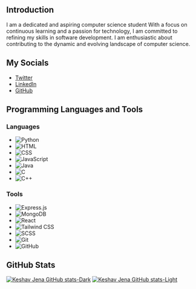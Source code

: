 

## Introduction

I am a dedicated and aspiring computer science student With a focus on continuous learning and a passion for technology, I am committed to refining my skills in software development. I am enthusiastic about contributing to the dynamic and evolving landscape of computer science.

## My Socials

- [Twitter](https://twitter.com/keshav29903)
- [LinkedIn](https://www.linkedin.com/in/keshav29903/)
- [GitHub](https://github.com/Keshavjena)

## Programming Languages and Tools

### Languages

- ![Python](https://img.shields.io/badge/Python-3776AB?style=for-the-badge&logo=python&logoColor=white)
- ![HTML](https://img.shields.io/badge/HTML5-E34F26?style=for-the-badge&logo=html5&logoColor=white)
- ![CSS](https://img.shields.io/badge/CSS-1572B6?style=for-the-badge&logo=css3&logoColor=white)
- ![JavaScript](https://img.shields.io/badge/JavaScript-F7DF1E?style=for-the-badge&logo=javascript&logoColor=black)
- ![Java](https://img.shields.io/badge/Java-007396?style=for-the-badge&logo=java&logoColor=white)
- ![C](https://img.shields.io/badge/C-00599C?style=for-the-badge&logo=c&logoColor=white)
- ![C++](https://img.shields.io/badge/C++-00599C?style=for-the-badge&logo=c%2B%2B&logoColor=white)

### Tools

- ![Express.js](https://img.shields.io/badge/Express.js-000000?style=for-the-badge&logo=express&logoColor=white)
- ![MongoDB](https://img.shields.io/badge/MongoDB-47A248?style=for-the-badge&logo=mongodb&logoColor=white)
- ![React](https://img.shields.io/badge/React-61DAFB?style=for-the-badge&logo=react&logoColor=black)
- ![Tailwind CSS](https://img.shields.io/badge/Tailwind_CSS-38B2AC?style=for-the-badge&logo=tailwind-css&logoColor=white)
- ![SCSS](https://img.shields.io/badge/SCSS-CC6699?style=for-the-badge&logo=sass&logoColor=white)
- ![Git](https://img.shields.io/badge/Git-F05032?style=for-the-badge&logo=git&logoColor=white)
- ![GitHub](https://img.shields.io/badge/GitHub-181717?style=for-the-badge&logo=github&logoColor=white)

## GitHub Stats

[![Keshav Jena GitHub stats-Dark](https://github-readme-stats.vercel.app/api?username=Keshavjena&show_icons=true&theme=dark#gh-dark-mode-only)](https://github.com/Keshavjena#gh-dark-mode-only)
[![Keshav Jena GitHub stats-Light](https://github-readme-stats.vercel.app/api?username=Keshavjena&show_icons=true&theme=default#gh-light-mode-only)](https://github.com/Keshavjena#gh-light-mode-only)
